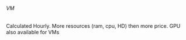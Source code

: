 
###### VM
Calculated Hourly. More resources (ram, cpu, HD) then more price. GPU also available for VMs
